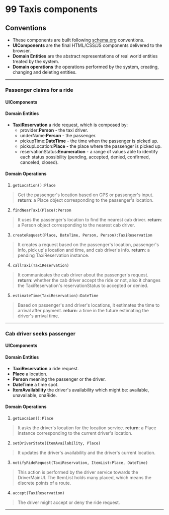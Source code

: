 99 Taxis components
===================

Conventions
-------------
* These components are built following [schema.org](http://schema.org/docs/full.html) conventions.
* **UIComponents** are the final HTML/CSS/JS components delivered to the browser.
* **Domain Entities** are the abstract representations of real world entities treated by the system.
* **Domain operations** the operations performed by the system, creating, changing and deleting entities.

***
### Passenger claims for a ride

#### UIComponents

#### Domain Entities

* **TaxiReservation** a ride request, which is composed by:
	* provider:**Person** - the taxi driver.
	* underName:**Person** - the passenger.
	* pickupTime:**DateTime** - the time when the passenger is picked up.
	* pickupLocation:**Place** - the place where the passenger is picked up.
	* reservationStatus:**Enumeration** - a range of values able to identify each status possibility (pending, accepted, denied, confirmed, canceled, closed).

#### Domain Operations

1. `getLocation():Place`
> Get the passenger's location based on GPS or passenger's input.
> **return**: a Place object corresponding to the passenger's location.

2. `findNearTaxi(Place):Person`
> It uses the passenger's location to find the nearest cab driver.
> **return**: a Person object corresponding to the nearest cab driver. 

3. `createRequest(Place, DateTime, Person, Person):TaxiReservation`
> It creates a request based on the passenger's location, passenger's info, pick up's location and time, and cab driver's info.
> **return**: a pending TaxiReservation instance.

4. `callTaxi(TaxiReservation)`
> It communicates the cab driver about the passenger's request.
> **return**: whether the cab driver accept the ride or not, also it changes the TaxiReservation's reservationStatus to accepted or denied.

5. `estimateTime(TaxiReservation):DateTime`
> Based on passenger's and driver's locations, it estimates the time to arrival after payment.
> **return**: a time in the future estimating the driver's arrival time.

***
### Cab driver seeks passenger

#### UIComponents

#### Domain Entities

* **TaxiReservation** a ride request.
* **Place** a location.
* **Person** meaning the passenger or the driver.
* **DateTime** a time spot.
* **ItemAvailability** the driver's availability which might be: available, unavailable, onaRide.

#### Domain Operations

1. `getLocaion():Place`
> It asks the driver's location for the location service.
> **return**: a Place instance corresponding to the current driver's location.

2. `setDriverState(ItemAvailability, Place)`
> It updates the driver's availability and the driver's current location.

3. `notifyRideRequest(TaxiReservation, ItemList:Place, DateTime)`
> This action is performed by the driver service towards the DriverMainUI. The ItemList holds many placed, which means the discrete points of a route.

4. `accept(TaxiReservation)`
> The driver might accept or deny the ride request.

***